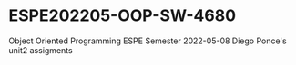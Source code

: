 # ESPE202205-OOP-SW-4680
Object Oriented Programming ESPE Semester 2022-05-08
Diego Ponce's unit2 assigments
